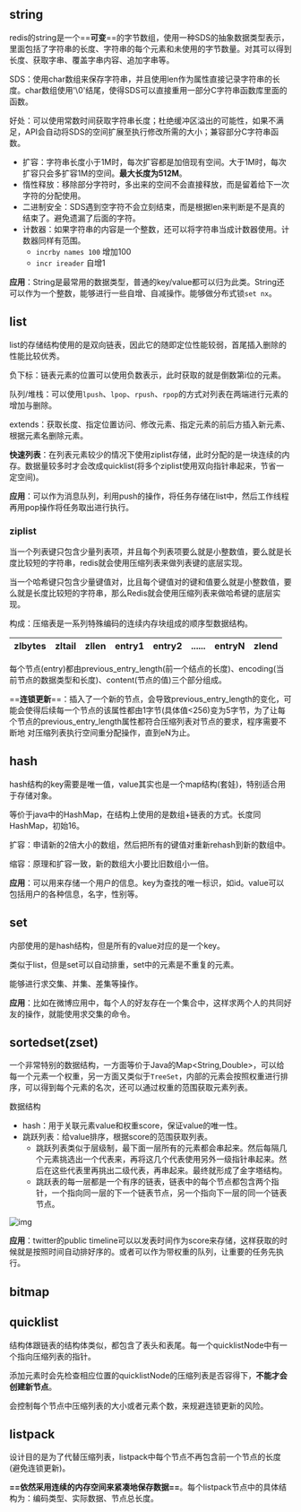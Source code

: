 ## string

redis的string是一个==**可变**==的字节数组，使用一种SDS的抽象数据类型表示，里面包括了字符串的长度、字符串的每个元素和未使用的字节数量。对其可以得到长度、获取字串、覆盖字串内容、追加字串等。

SDS：使用char数组来保存字符串，并且使用len作为属性直接记录字符串的长度。char数组使用'\0'结尾，使得SDS可以直接重用一部分C字符串函数库里面的函数。

好处：可以使用常数时间获取字符串长度；杜绝缓冲区溢出的可能性，如果不满足，API会自动将SDS的空间扩展至执行修改所需的大小；兼容部分C字符串函数。

* 扩容：字符串长度小于1M时，每次扩容都是加倍现有空间。大于1M时，每次扩容只会多扩容1M的空间。**最大长度为512M**。
* 惰性释放：移除部分字符时，多出来的空间不会直接释放，而是留着给下一次字符的分配使用。
* 二进制安全：SDS遇到空字符不会立刻结束，而是根据len来判断是不是真的结束了。避免遗漏了后面的字符。
* 计数器：如果字符串的内容是一个整数，还可以将字符串当成计数器使用。计数器同样有范围。
  * `incrby names 100` 增加100 
  * `incr ireader` 自增1 

**应用**：String是最常用的数据类型，普通的key/value都可以归为此类。String还可以作为一个整数，能够进行一些自增、自减操作。能够做分布式锁`set nx`。



## list

list的存储结构使用的是双向链表，因此它的随即定位性能较弱，首尾插入删除的性能比较优秀。

负下标：链表元素的位置可以使用负数表示，此时获取的就是倒数第i位的元素。

队列/堆栈：可以使用`lpush`、`lpop`、`rpush`、`rpop`的方式对列表在两端进行元素的增加与删除。

extends：获取长度、指定位置访问、修改元素、指定元素的前后方插入新元素、根据元素名删除元素。

**快速列表**：在列表元素较少的情况下使用ziplist存储，此时分配的是一块连续的内存。数据量较多时才会改成quicklist(将多个ziplist使用双向指针串起来，节省一定空间)。

**应用**：可以作为消息队列，利用push的操作，将任务存储在list中，然后工作线程再用pop操作将任务取出进行执行。

### ziplist

当一个列表键只包含少量列表项，并且每个列表项要么就是小整数值，要么就是长度比较短的字符串，redis就会使用压缩列表来做列表键的底层实现。

当一个哈希键只包含少量键值对，比且每个键值对的键和值要么就是小整数值，要么就是长度比较短的字符串，那么Redis就会使用压缩列表来做哈希键的底层实现。

构成：压缩表是一系列特殊编码的连续内存块组成的顺序型数据结构。

| zlbytes | zltail | zllen | entry1 | entry2 | ...... | entryN | zlend |
| ------- | ------ | ----- | ------ | ------ | ------ | ------ | ----- |

每个节点(entry)都由previous_entry_length(前一个结点的长度)、encoding(当前节点的数据类型和长度)、content(节点的值)三个部分组成。

==**连锁更新**==：插入了一个新的节点，会导致previous_entry_length的变化，可能会使得后续每一个节点的该属性都由1字节(具体值<256)变为5字节，为了让每个节点的previous_entry_length属性都符合压缩列表对节点的要求，程序需要不断地 对压缩列表执行空间重分配操作，直到eN为止。



## hash

hash结构的key需要是唯一值，value其实也是一个map结构(套娃)，特别适合用于存储对象。

等价于java中的HashMap，在结构上使用的是数组+链表的方式。长度同HashMap，初始16。

扩容：申请新的2倍大小的数组，然后把所有的键值对重新rehash到新的数组中。

缩容：原理和扩容一致，新的数组大小要比旧数组小一倍。

**应用**：可以用来存储一个用户的信息。key为查找的唯一标识，如id。value可以包括用户的各种信息，名字，性别等。



## set

内部使用的是hash结构，但是所有的value对应的是一个key。

类似于list，但是set可以自动排重，set中的元素是不重复的元素。

能够进行求交集、并集、差集等操作。

**应用**：比如在微博应用中，每个人的好友存在一个集合中，这样求两个人的共同好友的操作，就能使用求交集的命令。



## sortedset(zset)

一个非常特别的数据结构，一方面等价于Java的Map<String,Double>，可以给每一个元素一个权重，另一方面又类似于`TreeSet`，内部的元素会按照权重进行排序，可以得到每个元素的名次，还可以通过权重的范围获取元素列表。



数据结构

* hash：用于关联元素value和权重score，保证value的唯一性。
* 跳跃列表：给value排序，根据score的范围获取列表。
  * 跳跃列表类似于层级制，最下面一层所有的元素都会串起来。然后每隔几个元素挑选出一个代表来，再将这几个代表使用另外一级指针串起来。然后在这些代表里再挑出二级代表，再串起来。最终就形成了金字塔结构。
  * 跳跃表的每一层都是一个有序的链表，链表中的每个节点都包含两个指针，一个指向同一层的下一个链表节点，另一个指向下一层的同一个链表节点。

![img](https://user-gold-cdn.xitu.io/2018/7/23/164c5bb13c6da230?imageView2/0/w/1280/h/960/format/webp/ignore-error/1)



**应用**：twitter的public timeline可以以发表时间作为score来存储，这样获取的时候就是按照时间自动排好序的。或者可以作为带权重的队列，让重要的任务先执行。

## bitmap





## quicklist

结构体跟链表的结构体类似，都包含了表头和表尾。每一个quicklistNode中有一个指向压缩列表的指针。

添加元素时会先检查相应位置的quicklistNode的压缩列表是否容得下，**不能才会创建新节点**。

会控制每个节点中压缩列表的大小或者元素个数，来规避连锁更新的风险。



## listpack

设计目的是为了代替压缩列表，listpack中每个节点不再包含前一个节点的长度(避免连锁更新)。

**==依然采用连续的内存空间来紧凑地保存数据==**。每个listpack节点中的具体结构为：编码类型、实际数据、节点总长度。

